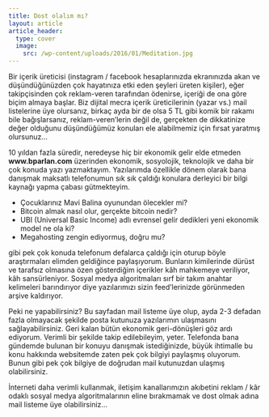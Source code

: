 ```yaml
---
title: Dost olalım mı?
layout: article
article_header:
  type: cover
  image:
    src: /wp-content/uploads/2016/01/Meditation.jpg
---
```

<div class="ttr_start">
</div>

<div class="text_exposed_show">
  <p>
    Bir içerik üreticisi (instagram / facebook hesaplarınızda ekranınızda akan ve düşündüğünüzden çok hayatınıza etki eden şeyleri üreten kişiler), eğer takipçisinden çok reklam-veren tarafından ödenirse, içeriği de ona göre biçim almaya başlar. Biz dijital mecra içerik üreticilerinin (yazar vs.) mail listelerine üye olursanız, birkaç ayda bir de olsa 5 TL gibi komik bir rakamı bile bağışlarsanız, reklam-veren&#8217;lerin değil de, gerçekten de dikkatinize değer olduğunu düşündüğümüz konuları ele alabilmemiz için fırsat yaratmış olursunuz&#8230;
  </p>
  
  <p>
    10 yıldan fazla süredir, neredeyse hiç bir ekonomik gelir elde etmeden <strong>www.bparlan.com</strong> üzerinden ekonomik, sosyolojik, teknolojik ve daha bir çok konuda yazı yazmaktayım. Yazılarımda özellikle dönem olarak bana danışmak maksatlı telefonumun sık sık çaldığı konulara derleyici bir bilgi kaynağı yapma çabası gütmekteyim.
  </p>
  
  <ul>
    <li>
      Çocuklarınız Mavi Balina oyunundan ölecekler mi?
    </li>
    <li>
      Bitcoin almak nasıl olur, gerçekte bitcoin nedir?
    </li>
    <li>
      UBI (Universal Basic Income) adlı evrensel gelir dedikleri yeni ekonomik model ne ola ki?
    </li>
    <li>
      Megahosting zengin ediyormuş, doğru mu?
    </li>
  </ul>
  
  <p>
    gibi pek çok konuda telefonum defalarca çaldığı için oturup böyle araştırmaları elimden geldiğince paylaşıyorum. Bunların kimilerinde dürüst ve tarafsız olmasına özen gösterdiğim içerikler kâh mahkemeye veriliyor, kâh sansürleniyor. Sosyal medya algoritmaları sırf bir takım anahtar kelimeleri barındırıyor diye yazılarımızı sizin feed&#8217;lerinizde görünmeden arşive kaldırıyor.
  </p>
  
  <p>
    Peki ne yapabilirsiniz? Bu sayfadan mail listeme üye olup, ayda 2-3 defadan fazla olmayacak şekilde posta kutunuza yazılarımın ulaşmasını sağlayabilirsiniz. Geri kalan bütün ekonomik geri-dönüşleri göz ardı ediyorum. Verimli bir şekilde takip edilebileyim, yeter. Telefonda bana gündemde bulunan bir konuyu danışmak istediğinizde, büyük ihtimalle bu konu hakkında websitemde zaten pek çok bilgiyi paylaşmış oluyorum. Bunun gibi pek çok bilgiye de doğrudan mail kutunuzdan ulaşmış olabilirsiniz.
  </p>
  
  <p>
    İnterneti daha verimli kullanmak, iletişim kanallarımızın akıbetini reklam / kâr odaklı sosyal medya algoritmalarının eline bırakmamak ve dost olmak adına mail listeme üye olabilirsiniz&#8230;
  </p>
</div>

<div class="ttr_end">
</div>